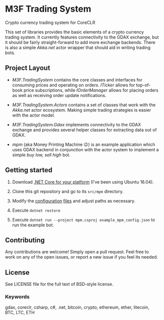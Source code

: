 # M3F Trading System


Crypto currency trading system for CoreCLR


This set of libraries provides the basic elements of
a crypto currency trading system. It currently features
connectivity to the GDAX exchange, but it should be 
fairly straight-forward to add more exchange backends.
There is also a simple _Akka.net_ actor wrapper that
should aid in writing trading bots.

## Project Layout

* *M3F.TradingSystem* contains the core classes and interfaces
  for consuming prices and operating on orders.
  _ITicker_ allows for top-of-book price subscriptions, while 
  _IOrderManager_ allows for placing orders as well as receiving
  order update notifications.

* *M3F.TradingSystem.Actors* contains a set of classes that
  work with the _Akka.net_ actor ecosystem. Making simple trading
  strategies is easier with the actor model.
  
* *M3F.TradingSystem.Gdax* implements connectivity to the GDAX
  exchange and provides several helper classes for extracting
  data out of GDAX.
  
* *mpm* (aka Money Printing Machine 😉) is an example application
  which uses GDAX backend in conjunction with the actor system
  to implement a simple _buy low, sell high_ bot.
  
## Getting started

1. Download [.NET Core for your platform](https://www.microsoft.com/net/download/core)
   (I've been using Ubuntu 16.04).

2. Clone this git repository and go to its `src/mpm` directory.
3. Modify the [configuration](/src/mpm/example_gdax_config.json) [files](src/mpm/example_mpm_config.json)
   and adjust paths as necessary.
4. Execute `dotnet restore`
5. Execute `dotnet run --project mpm.csproj example_mpm_config.json` to run the example bot.

## Contributing

Any contributions are welcome! Simply open a pull request.
Feel free to work on any of the open issues, or report a new
issue if you feel its needed.


## License

See LICENSE file for the full text of BSD-style license.


### Keywords

gdax, coreclr, csharp, c#, .net, bitcoin, crypto, ethereum, ether, litecoin,
BTC, LTC, ETH
